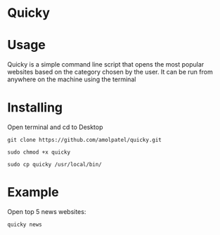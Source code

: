 # Quicky

# Usage
Quicky is a simple command line script that opens the most popular websites based on the category chosen by the user. It can be run from anywhere on the machine using the terminal

# Installing

Open terminal and cd to Desktop

```
git clone https://github.com/amolpatel/quicky.git
```
```
sudo chmod +x quicky
```
```
sudo cp quicky /usr/local/bin/
```

# Example

Open top 5 news websites:
```
quicky news
```
